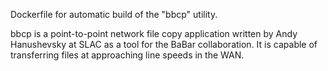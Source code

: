 Dockerfile for automatic build of the "bbcp" utility.

bbcp is a point-to-point network file copy application written 
by Andy Hanushevsky at SLAC as a tool for the BaBar collaboration. 
It is capable of transferring files at approaching line speeds in the WAN.
